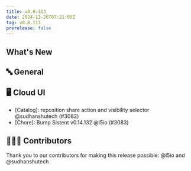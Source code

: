 ```yaml
---
title: v0.8.113
date: 2024-12-26T07:21:05Z
tag: v0.8.113
prerelease: false
---
```


## What's New
## 🔤 General
## 🖥 Cloud UI

- [Catalog]: reposition share action and visibility selector @sudhanshutech (#3082)
- [Chore]: Bump Sistent v0.14.132 @l5io (#3083)

## 👨🏽‍💻 Contributors

Thank you to our contributors for making this release possible:
@l5io and @sudhanshutech

